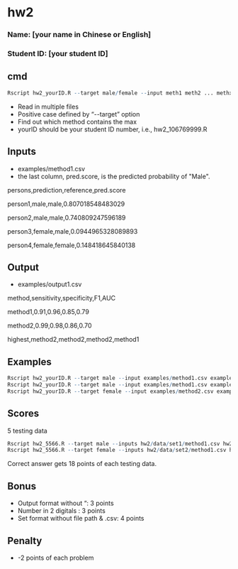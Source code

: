 # hw2

### Name: [your name in Chinese or English]
### Student ID: [your student ID]

## cmd

```R
Rscript hw2_yourID.R --target male/female --input meth1 meth2 ... methx --output result.csv

```

* Read in multiple files
* Positive case defined by “--target” option
* Find out which method contains the max
* yourID should be your student ID number, i.e., hw2_106769999.R

## Inputs

* examples/method1.csv
* the last column, pred.score, is the predicted probability of "Male".


persons,prediction,reference,pred.score

person1,male,male,0.807018548483029

person2,male,male,0.740809247596189

person3,female,male,0.0944965328089893

person4,female,female,0.148418645840138

## Output
* examples/output1.csv

method,sensitivity,specificity,F1,AUC

method1,0.91,0.96,0.85,0.79

method2,0.99,0.98,0.86,0.70

highest,method2,method2,method2,method1

## Examples

```R
Rscript hw2_yourID.R --target male --input examples/method1.csv examples/method2.csv --output examples/output1.csv
Rscript hw2_yourID.R --target male --input examples/method1.csv examples/method3.csv examples/method5.csv --output examples/output2.csv
Rscript hw2_yourID.R --target female --input examples/method2.csv examples/method4.csv examples/method6.csv --output examples/output3.csv
```

## Scores

5 testing data

```R
Rscript hw2_5566.R --target male --inputs hw2/data/set1/method1.csv hw2/data/set1/method2.csv … --output hw2/your_ID/output1.csv
Rscript hw2_5566.R --target female --inputs hw2/data/set2/method1.csv hw2/data/set2/method2.csv … --output hw2/your_ID/output2.csv
```
Correct answer gets 18 points of each testing data.

## Bonus

- Output format without “: 3 points
- Number in 2 digitals : 3 points
- Set format without file path & .csv: 4 points

## Penalty

- -2 points of each problem
